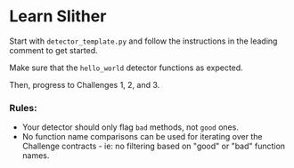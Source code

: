 # Learn Slither

Start with `detector_template.py` and follow the instructions in the leading comment to get started.

Make sure that the `hello_world` detector functions as expected.

Then, progress to Challenges 1, 2, and 3.

### Rules:
- Your detector should only flag `bad` methods, not `good` ones.
- No function name comparisons can be used for iterating over the Challenge contracts
      - ie: no filtering based on "good" or "bad" function names.
